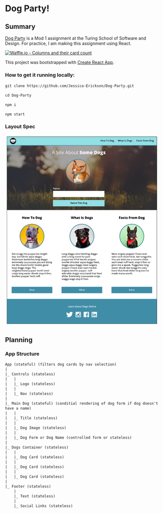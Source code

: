 # Dog Party!

## Summary

[Dog Party](http://frontend.turing.io/projects/dog-party-js-edition.html) is a Mod 1 assignment at the Turing School of Software and Design. For practice, I am making this assignment using React.

[![Waffle.io - Columns and their card count](https://badge.waffle.io/Jessica-Erickson/Dog-Party.svg?columns=all)](https://waffle.io/Jessica-Erickson/Dog-Party)

This project was bootstrapped with [Create React App](https://github.com/facebook/create-react-app).

### How to get it running locally:

`git clone https://github.com/Jessica-Erickson/Dog-Party.git`

`cd Dog-Party`

`npm i`

`npm start`

### Layout Spec

![Layout Spec](./src/assets/dog-party-js-edition.jpg)

## Planning

### App Structure

```
App (stateful) (filters dog cards by nav selection)
|
|_ Controls (stateless)
|   |
|   |_ Logo (stateless)
|   |
|   |_ Nav (stateless)
|
|_ Main Dog (stateful) (conditial rendering of dog form if dog doesn't have a name)
|   |
|   |_ Title (stateless)
|   |
|   |_ Dog Image (stateless)
|   |
|   |_ Dog Form or Dog Name (controlled form or stateless)
|
|_ Dogs Container (stateless)
|   |
|   |_ Dog Card (stateless)
|   |
|   |_ Dog Card (stateless)
|   |
|   |_ Dog Card (stateless)
|
|_ Footer (stateless)
    |
    |_ Text (stateless)
    |
    |_ Social Links (stateless)
```